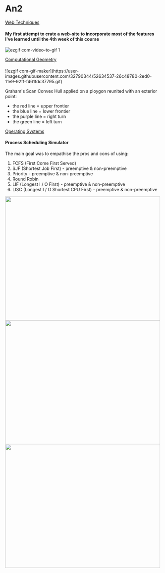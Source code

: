# An2

  <a href="https://github.com/IrinaButu2307/An2/tree/master/TW%20-%20Web%20Techniques">Web Techniques</a>
  <h4> My first attempt to crate a web-site to incorporate most of the features I've learned until the 4th week of this course</h4>  

![ezgif com-video-to-gif 1](https://user-images.githubusercontent.com/32790344/48231146-ea0b6080-e3b5-11e8-9ab7-127a19c85e6a.gif)

<a href="https://github.com/IrinaButu2307/An2/tree/master/GC%20-%20Computational%20Geometry">Computational Geometry</a>
<h4></h4>
![ezgif com-gif-maker](https://user-images.githubusercontent.com/32790344/52634537-26c48780-2ed0-11e9-92ff-f461fdc37795.gif)


<p>Graham's Scan Convex Hull applied on a ploygon reunited with an exterior point:</p>

* the red line = upper frontier
* the blue line = lower frontier
* the purple line = right turn
* the green line = left turn



<a href="https://github.com/IrinaButu2307/An2/tree/master/SO%20-%20Operating%20Systems"> Operating Systems</a>
<h4> Process Scheduling Simulator</h4>
The main goal was to empathise the pros and cons of using:

1. FCFS (First Come First Served)
2. SJF (Shortest Job First) - preemptive & non-preemptive
3. Priority - preemptive & non-preemptive 
4. Round Robin
5. LIF (Longest I / O First) - preemptive & non-preemptive
6. LISC (Longest I / O Shortest CPU First) - preemptive & non-preemptive 
<img src="https://user-images.githubusercontent.com/32790344/52598146-a6fdd500-2e5d-11e9-9d75-0c4b53015a9f.jpeg" width="500" height="400" >
<img src="https://user-images.githubusercontent.com/32790344/52598184-b846e180-2e5d-11e9-9ea9-89e9cf85e6f3.jpeg" width="500" height="400">
<img src="https://user-images.githubusercontent.com/32790344/52598191-bb41d200-2e5d-11e9-9a0e-36f8f9b812d8.jpeg" width="500" height="400">


